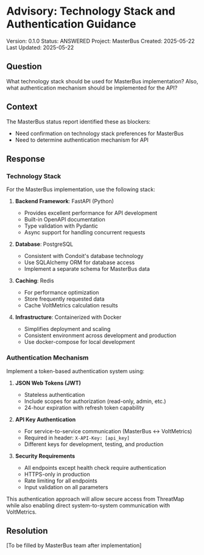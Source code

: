 # Advisory: Technology Stack and Authentication Guidance

Version: 0.1.0
Status: ANSWERED
Project: MasterBus
Created: 2025-05-22
Last Updated: 2025-05-22

## Question

What technology stack should be used for MasterBus implementation? Also, what authentication mechanism should be implemented for the API?

## Context

The MasterBus status report identified these as blockers:
- Need confirmation on technology stack preferences for MasterBus
- Need to determine authentication mechanism for API

## Response

### Technology Stack

For the MasterBus implementation, use the following stack:

1. **Backend Framework**: FastAPI (Python)
   - Provides excellent performance for API development
   - Built-in OpenAPI documentation
   - Type validation with Pydantic
   - Async support for handling concurrent requests

2. **Database**: PostgreSQL
   - Consistent with Condoit's database technology
   - Use SQLAlchemy ORM for database access
   - Implement a separate schema for MasterBus data

3. **Caching**: Redis
   - For performance optimization
   - Store frequently requested data
   - Cache VoltMetrics calculation results

4. **Infrastructure**: Containerized with Docker
   - Simplifies deployment and scaling
   - Consistent environment across development and production
   - Use docker-compose for local development

### Authentication Mechanism

Implement a token-based authentication system using:

1. **JSON Web Tokens (JWT)**
   - Stateless authentication
   - Include scopes for authorization (read-only, admin, etc.)
   - 24-hour expiration with refresh token capability

2. **API Key Authentication**
   - For service-to-service communication (MasterBus ↔ VoltMetrics)
   - Required in header: `X-API-Key: [api_key]`
   - Different keys for development, testing, and production

3. **Security Requirements**
   - All endpoints except health check require authentication
   - HTTPS-only in production
   - Rate limiting for all endpoints
   - Input validation on all parameters

This authentication approach will allow secure access from ThreatMap while also enabling direct system-to-system communication with VoltMetrics.

## Resolution

[To be filled by MasterBus team after implementation] 